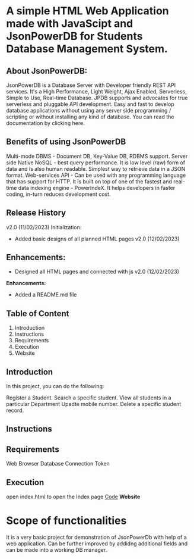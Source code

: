 # A simple HTML Web Application made with JavaScipt and JsonPowerDB for Students Database Management System.


## About JsonPowerDB:
JsonPowerDB is a Database Server with Developer friendly REST API services. It's a High Performance, Light Weight, Ajax Enabled, Serverless, Simple to Use, Real-time Database.
JPDB supports and advocates for true serverless and pluggable API development.
Easy and fast to develop database applications without using any server side programming / scripting or without installing any kind of database.
You can read the documentation by clicking here.

## Benefits of using JsonPowerDB
Multi-mode DBMS - Document DB, Key-Value DB, RDBMS support.
Server side Native NoSQL - best query performance.
It is low level (raw) form of data and is also human readable.
Simplest way to retrieve data in a JSON format.
Web-services API - Can be used with any programming language that has support for HTTP.
It is built on top of one of the fastest and real-time data indexing engine - PowerIndeX.
It helps developers in faster coding, in-turn reduces development cost.

## Release History
v2.0 (11/02/2023)
Initialization:
- Added basic designs of all planned HTML pages
v2.0 (12/02/2023)
## Enhancements:
* Designed all HTML pages and connected with js
v2.0 (12/02/2023)

**Enhancements:**
+ Added a README.md file

## Table of Content
1. Introduction
2. Instructions
3. Requirements
4. Execution
5. Website

## Introduction
In this project, you can do the following:

Register a Student.
Search a specific student.
View all students in a particular Department
Upadte mobile number.
Delete a specific student record.



## Instructions
## Requirements
Web Browser
Database Connection Token
## Execution
open index.html to open the Index page [Code](https://github.com/Hardik8327/Student-Enrollment-Form/blob/master/public_html/index.html)
**Website**


# Scope of functionalities
It is a very basic project for demonstration of JsonPowerDb with help of a web application.
Can be further improved by addidng additional fields and can be made into a working DB manager.

